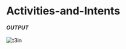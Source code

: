 # Activities-and-Intents
***OUTPUT***
</br>
</br>
![t3in](https://user-images.githubusercontent.com/47654151/111638846-d47a9100-8822-11eb-861d-0a8de3c954a6.gif)
